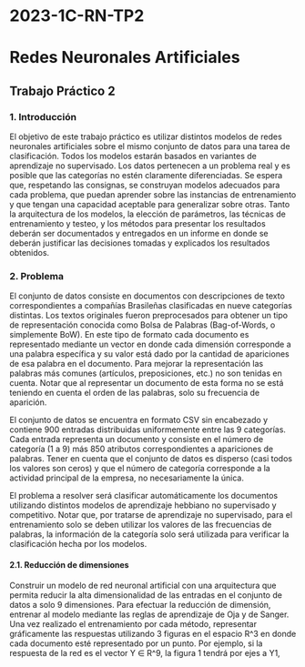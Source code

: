 # 2023-1C-RN-TP2
# Redes Neuronales Artificiales
## Trabajo Práctico 2

### 1. Introducción
El objetivo de este trabajo práctico es utilizar distintos modelos de redes neuronales artificiales sobre el mismo conjunto de datos para una tarea de clasificación. Todos los modelos estarán basados en variantes de aprendizaje no supervisado. Los datos pertenecen a un problema real y es posible que las categorías no estén claramente diferenciadas. Se espera que, respetando las consignas, se construyan modelos adecuados para cada problema, que puedan aprender sobre las instancias de entrenamiento y que tengan una capacidad aceptable para generalizar sobre otras. Tanto la arquitectura de los modelos, la elección de parámetros, las técnicas de entrenamiento y testeo, y los métodos para presentar los resultados deberán ser documentados y entregados en un informe en donde se deberán justificar las decisiones tomadas y explicados los resultados obtenidos.

### 2. Problema
El conjunto de datos consiste en documentos con descripciones de texto correspondientes a compañías Brasileñas clasificadas en nueve categorías distintas. Los textos originales fueron preprocesados para obtener un tipo de representación conocida como Bolsa de Palabras (Bag-of-Words, o simplemente BoW). En este tipo de formato cada documento es representado mediante un vector en donde cada dimensión corresponde a una palabra específica y su valor está dado por la cantidad de apariciones de esa palabra en el documento. Para mejorar la representación las palabras más comunes (artículos, preposiciones, etc.) no son tenidas en cuenta. Notar que al representar un documento de esta forma no se está teniendo en cuenta el orden de las palabras, solo su frecuencia de aparición.

El conjunto de datos se encuentra en formato CSV sin encabezado y contiene 900 entradas distribuidas uniformemente entre las 9 categorías. Cada entrada representa un documento y consiste en el número de categoría (1 a 9) más 850 atributos correspondientes a apariciones de palabras. Tener en cuenta que el conjunto de datos es disperso (casi todos los valores son ceros) y que el número de categoría corresponde a la actividad principal de la empresa, no necesariamente la única.

El problema a resolver será clasificar automáticamente los documentos utilizando distintos modelos de aprendizaje hebbiano no supervisado y competitivo. Notar que, por tratarse de aprendizaje no supervisado, para el entrenamiento solo se deben utilizar los valores de las frecuencias de palabras, la información de la categoría solo será utilizada para verificar la clasificación hecha por los modelos.

#### 2.1. Reducción de dimensiones
Construir un modelo de red neuronal artificial con una arquitectura que permita reducir la alta dimensionalidad de las entradas en el conjunto de datos a solo 9 dimensiones. Para efectuar la reducción de dimensión, entrenar al modelo mediante las reglas de aprendizaje de Oja y de Sanger. Una vez realizado el entrenamiento por cada método, representar gráficamente las respuestas utilizando 3 figuras en el espacio R^3 en donde cada documento esté representado por un punto. Por ejemplo, si la respuesta de la red es el vector Y ∈ R^9, la figura 1 tendrá por ejes a Y1,
